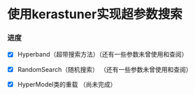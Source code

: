 # 使用kerastuner实现超参数搜索

### 进度

- [x] Hyperband（超带搜索方法）（还有一些参数未曾使用和查阅）
- [x] RandomSearch（随机搜索） （还有一些参数未曾使用和查阅）
- [x] HyperModel类的重载        （尚未完成）


